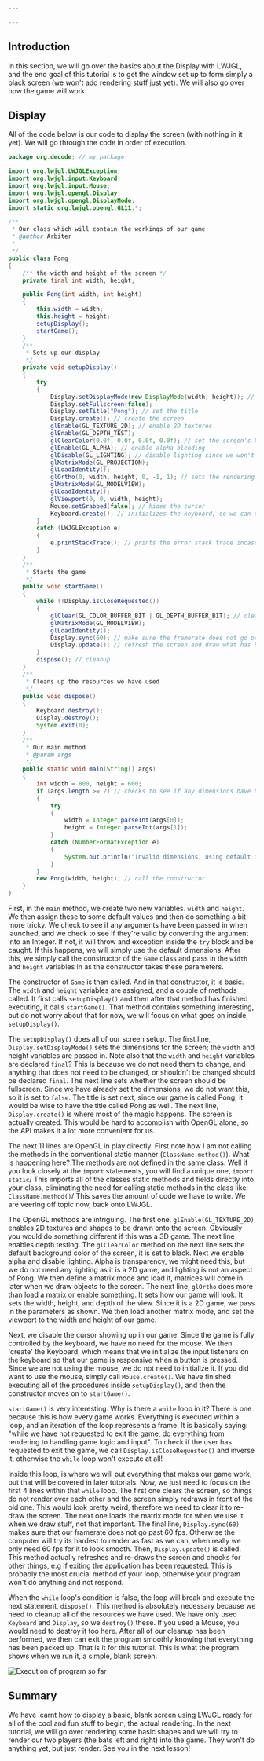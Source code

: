 ```yaml
---

---
```

## Introduction

In this section, we will go over the basics about the Display with LWJGL, and the end goal of this tutorial is to get the window set up to form simply a black screen (we won't add
rendering stuff just yet). We will also go over how the game will work.

## Display

All of the code below is our code to display the screen (with nothing in it yet). We will go through the code in order of execution.

``` java
﻿package org.decode; // my package

import org.lwjgl.LWJGLException;
import org.lwjgl.input.Keyboard;
import org.lwjgl.input.Mouse;
import org.lwjgl.opengl.Display;
import org.lwjgl.opengl.DisplayMode;
import static org.lwjgl.opengl.GL11.*;

/**
 * Our class which will contain the workings of our game
 * @author Arbiter
 *
 */
public class Pong
{
	/** the width and height of the screen */
	private final int width, height;

	public Pong(int width, int height)
	{
		this.width = width;
		this.height = height;
		setupDisplay();
		startGame();
	}
	/**
	 * Sets up our display
	 */
	private void setupDisplay()
	{
		try
		{
			Display.setDisplayMode(new DisplayMode(width, height)); // set the dimensions
			Display.setFullscreen(false);
			Display.setTitle("Pong"); // set the title
			Display.create(); // create the screen
			glEnable(GL_TEXTURE_2D); // enable 2D textures
			glEnable(GL_DEPTH_TEST);
			glClearColor(0.0f, 0.0f, 0.0f, 0.0f); // set the screen's background color
			glEnable(GL_ALPHA); // enable alpha blending
			glDisable(GL_LIGHTING); // disable lighting since we won't be using it
			glMatrixMode(GL_PROJECTION);
			glLoadIdentity();
			glOrtho(0, width, height, 0, -1, 1); // sets the rendering ortho to 2D
			glMatrixMode(GL_MODELVIEW);
			glLoadIdentity();
			glViewport(0, 0, width, height);
			Mouse.setGrabbed(false); // hides the cursor
			Keyboard.create(); // initializes the keyboard, so we can use it
		}
		catch (LWJGLException e)
		{
			e.printStackTrace(); // prints the error stack trace incase something went wrong
		}
	}
	/**
	 * Starts the game
	 */
	public void startGame()
	{
		while (!Display.isCloseRequested())
		{
			glClear(GL_COLOR_BUFFER_BIT | GL_DEPTH_BUFFER_BIT); // clears the screen ready for rendering on the next frame.
			glMatrixMode(GL_MODELVIEW);
			glLoadIdentity();
			Display.sync(60); // make sure the framerate does not go past 60 fps
            Display.update(); // refresh the screen and draw what has been defined in this loop
		}
		dispose(); // cleanup
	}
	/**
	 * Cleans up the resources we have used
	 */
	public void dispose()
	{
		Keyboard.destroy();
		Display.destroy();
		System.exit(0);
	}
	/**
	 * Our main method
	 * @param args
	 */
	public static void main(String[] args)
	{
		int width = 800, height = 600;
		if (args.length >= 2) // checks to see if any dimensions have been passed in in the console arguments. For manual setting of width and height
		{
			try
			{
				width = Integer.parseInt(args[0]);
				height = Integer.parseInt(args[1]);
			}
			catch (NumberFormatException e)
			{
				System.out.println("Invalid dimensions, using default instead.");
			}
		}
		new Pong(width, height); // call the constructor 
	}
}
```

First, in the `main` method, we create two new variables. `width` and `height`. We then assign these to some default values and then do something
a bit more tricky. We check to see if any arguments have been passed in when launched, and we check to see if they're valid by converting the argument into an Integer. If not, it
will throw and exception inside the `try` block and be caught. If this happens, we will simply use the default dimensions. After this, we simply call the constructor
of the `Game` class and pass in the `width` and `height` variables in as the constructor takes these parameters.

The constructor of `Game` is then called. And in that constructor, it is basic. The `width` and `height` variables are assigned, and
a couple of methods called. It first calls `setupDisplay()` and then after that method has finished executing, it calls `startGame()`. That method
contains something interesting, but do not worry about that for now, we will focus on what goes on inside `setupDisplay()`.

The `setupDisplay()` does all of our screen setup. The first line, `Display.setDisplayMode()` sets the dimensions for the screen; the `width` 
and <height>height</height> variables are passed in. Note also that the `width` and `height` variables are declared `final`? This is because
we do not need them to change, and anything that does not need to be changed, or shouldn't be changed should be declared `final`. The next line sets whether the screen
should be fullscreen. Since we have already set the dimensions, we do not want this, so it is set to `false`. The title is set next, since our game is called Pong, it would
be wise to have the title called Pong as well. The next line, `Display.create()` is where most of the magic happens. The screen is actually created. This would be hard to
accomplish with OpenGL alone, so the API makes it a lot more convenient for us.

The next 11 lines are OpenGL in play directly. First note how I am not calling the methods in the conventional static manner (`ClassName.method()`). What is 
happening here? The methods are not defined in the same class. Well if you look closely at the `import` statements, you will find a unique one, `import static`/
This imports all of the classes static methods and fields directly into your class, eliminating the need for calling static methods in the class like: `ClassName.method()`/
This saves the amount of code we have to write. We are veering off topic now, back onto LWJGL.

The OpenGL methods are intriguing. The first one, `glEnable(GL_TEXTURE_2D)` enables 2D textures and shapes to be drawn onto the screen. Obviously you would do something
different if this was a 3D game. The next line enables depth testing. The `glClearColor` method on the next line sets the default background color of the screen, it is set
to black. Next we enable alpha and disable lighting. Alpha is transparency, we might need this, but we do not need any lighting as it is a 2D game, and lighting is not an aspect of 
Pong. We then define a matrix mode and load it, matrices will come in later when we draw objects to the screen. The next line, `glOrtho` does more than load a matrix or
enable something. It sets how our game will look. It sets the width, height, and depth of the view. Since it is a 2D game, we pass in the parameters as shown. We then load another
matrix mode, and set the viewport to the width and height of our game.

Next, we disable the cursor showing up in our game. Since the game is fully controlled by the keyboard, we have no need for the mouse. We then 'create' the Keyboard, which means
that we initialize the input listeners on the keyboard so that our game is responsive when a button is pressed. Since we are not using the mouse, we do not need to initialize it. If
you did want to use the mouse, simply call `Mouse.create()`. We have finished executing all of the procedures inside `setupDisplay()`, and then the constructor
moves on to `startGame()`.

`startGame()` is very interesting. Why is there a `while` loop in it? There is one because this is how every game works. Everything is executed within a loop, 
and an iteration of the loop represents a frame. It is basically saying: "while we have not requested to exit the game, do everything from rendering to handling game logic and 
input". To check if the user has requested to exit the game, we call `Display.isCloseRequested()` and inverse it, otherwise the `while` loop won't execute
at all!

Inside this loop, is where we will put everything that makes our game work, but that will be covered in later tutorials. Now, we just need to focus on the first 4 lines within
that `while` loop. The first one clears the screen, so things do not render over each other and the screen simply redraws in front of the old one. This would look pretty
weird, therefore we need to clear it to re-draw the screen. The next one loads the matrix mode for when we use it when we draw stuff, not that important. The final line, 
`Display.sync(60)` makes sure that our framerate does not go past 60 fps. Otherwise the computer will try its hardest to render as fast as we can, when really we only
need 60 fps for it to look smooth. Then, `Display.update()` is called. This method actually refreshes and re-draws the screen and checks for other things, e.g if 
exiting the application has been requested. This is probably the most crucial method of your loop, otherwise your program won't do anything and not respond.

When the `while` loop's condition is false, the loop will break and execute the next statement, `dispose()`. This method is absolutely necessary because
we need to cleanup all of the resources we have used. We have only used `Keyboard` and `Display`, so we `destroy()` these. If you used a Mouse,
you would need to destroy it too here. After all of our cleanup has been performed, we then can exit the program smoothly knowing that everything has been packed up. That is it for
this tutorial. This is what the program shows when we run it, a simple, blank screen.

![Execution of program so far](/assets/img/learn/lwjgl_display_exec.png)

## Summary

We have learnt how to display a basic, blank screen using LWJGL ready for all of the cool and fun stuff to begin, the actual rendering. In the next tutorial, we will go over
rendering some basic shapes and we will try to render our two players (the bats left and right) into the game. They won't do anything yet, but just render. See you in the next
lesson!
